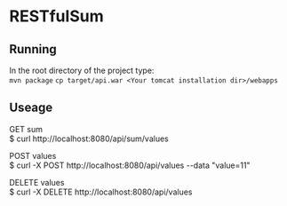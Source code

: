 # RESTfulSum

## Running
In the root directory of the project type:   
`mvn package`
`cp target/api.war <Your tomcat installation dir>/webapps`

## Useage

GET sum  
$ curl http://localhost:8080/api/sum/values

POST values  
$ curl -X POST http://localhost:8080/api/values --data "value=11"

DELETE values  
$ curl -X DELETE http://localhost:8080/api/values




